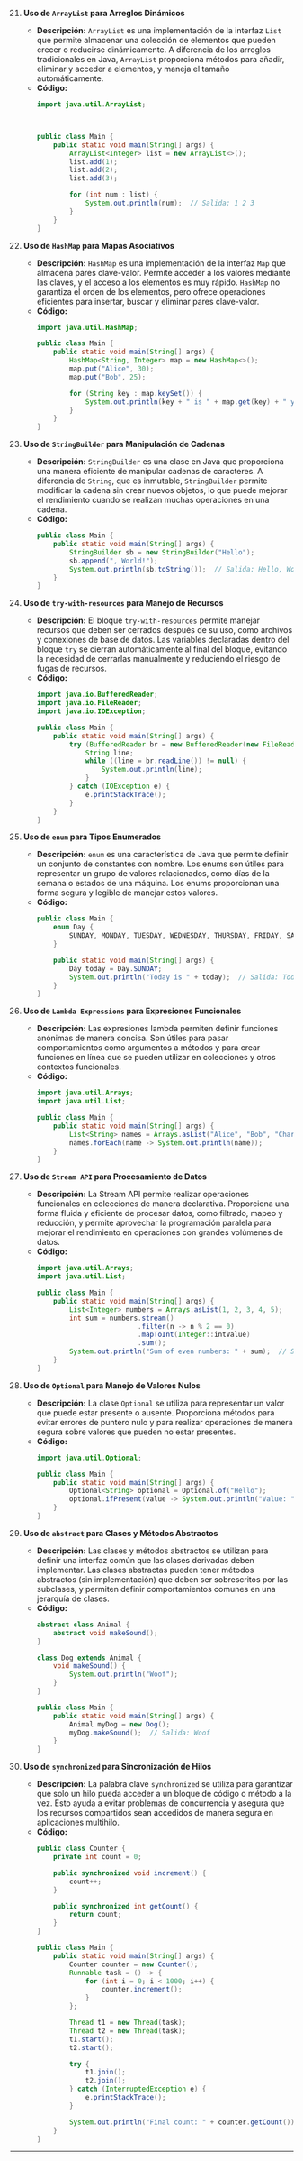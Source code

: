 21. **Uso de `ArrayList` para Arreglos Dinámicos**
    - **Descripción:** `ArrayList` es una implementación de la interfaz `List` que permite almacenar una colección de elementos que pueden crecer o reducirse dinámicamente. A diferencia de los arreglos tradicionales en Java, `ArrayList` proporciona métodos para añadir, eliminar y acceder a elementos, y maneja el tamaño automáticamente.
    - **Código:**
      ```java
      import java.util.ArrayList;



      public class Main {
          public static void main(String[] args) {
              ArrayList<Integer> list = new ArrayList<>();
              list.add(1);
              list.add(2);
              list.add(3);

              for (int num : list) {
                  System.out.println(num);  // Salida: 1 2 3
              }
          }
      }
      ```

22. **Uso de `HashMap` para Mapas Asociativos**
    - **Descripción:** `HashMap` es una implementación de la interfaz `Map` que almacena pares clave-valor. Permite acceder a los valores mediante las claves, y el acceso a los elementos es muy rápido. `HashMap` no garantiza el orden de los elementos, pero ofrece operaciones eficientes para insertar, buscar y eliminar pares clave-valor.
    - **Código:**
      ```java
      import java.util.HashMap;

      public class Main {
          public static void main(String[] args) {
              HashMap<String, Integer> map = new HashMap<>();
              map.put("Alice", 30);
              map.put("Bob", 25);

              for (String key : map.keySet()) {
                  System.out.println(key + " is " + map.get(key) + " years old");
              }
          }
      }
      ```

23. **Uso de `StringBuilder` para Manipulación de Cadenas**
    - **Descripción:** `StringBuilder` es una clase en Java que proporciona una manera eficiente de manipular cadenas de caracteres. A diferencia de `String`, que es inmutable, `StringBuilder` permite modificar la cadena sin crear nuevos objetos, lo que puede mejorar el rendimiento cuando se realizan muchas operaciones en una cadena.
    - **Código:**
      ```java
      public class Main {
          public static void main(String[] args) {
              StringBuilder sb = new StringBuilder("Hello");
              sb.append(", World!");
              System.out.println(sb.toString());  // Salida: Hello, World!
          }
      }
      ```

24. **Uso de `try-with-resources` para Manejo de Recursos**
    - **Descripción:** El bloque `try-with-resources` permite manejar recursos que deben ser cerrados después de su uso, como archivos y conexiones de base de datos. Las variables declaradas dentro del bloque `try` se cierran automáticamente al final del bloque, evitando la necesidad de cerrarlas manualmente y reduciendo el riesgo de fugas de recursos.
    - **Código:**
      ```java
      import java.io.BufferedReader;
      import java.io.FileReader;
      import java.io.IOException;

      public class Main {
          public static void main(String[] args) {
              try (BufferedReader br = new BufferedReader(new FileReader("file.txt"))) {
                  String line;
                  while ((line = br.readLine()) != null) {
                      System.out.println(line);
                  }
              } catch (IOException e) {
                  e.printStackTrace();
              }
          }
      }
      ```

25. **Uso de `enum` para Tipos Enumerados**
    - **Descripción:** `enum` es una característica de Java que permite definir un conjunto de constantes con nombre. Los enums son útiles para representar un grupo de valores relacionados, como días de la semana o estados de una máquina. Los enums proporcionan una forma segura y legible de manejar estos valores.
    - **Código:**
      ```java
      public class Main {
          enum Day {
              SUNDAY, MONDAY, TUESDAY, WEDNESDAY, THURSDAY, FRIDAY, SATURDAY
          }

          public static void main(String[] args) {
              Day today = Day.SUNDAY;
              System.out.println("Today is " + today);  // Salida: Today is SUNDAY
          }
      }
      ```

26. **Uso de `Lambda Expressions` para Expresiones Funcionales**
    - **Descripción:** Las expresiones lambda permiten definir funciones anónimas de manera concisa. Son útiles para pasar comportamientos como argumentos a métodos y para crear funciones en línea que se pueden utilizar en colecciones y otros contextos funcionales.
    - **Código:**
      ```java
      import java.util.Arrays;
      import java.util.List;

      public class Main {
          public static void main(String[] args) {
              List<String> names = Arrays.asList("Alice", "Bob", "Charlie");
              names.forEach(name -> System.out.println(name));
          }
      }
      ```

27. **Uso de `Stream API` para Procesamiento de Datos**
    - **Descripción:** La Stream API permite realizar operaciones funcionales en colecciones de manera declarativa. Proporciona una forma fluida y eficiente de procesar datos, como filtrado, mapeo y reducción, y permite aprovechar la programación paralela para mejorar el rendimiento en operaciones con grandes volúmenes de datos.
    - **Código:**
      ```java
      import java.util.Arrays;
      import java.util.List;

      public class Main {
          public static void main(String[] args) {
              List<Integer> numbers = Arrays.asList(1, 2, 3, 4, 5);
              int sum = numbers.stream()
                               .filter(n -> n % 2 == 0)
                               .mapToInt(Integer::intValue)
                               .sum();
              System.out.println("Sum of even numbers: " + sum);  // Salida: Sum of even numbers: 6
          }
      }
      ```

28. **Uso de `Optional` para Manejo de Valores Nulos**
    - **Descripción:** La clase `Optional` se utiliza para representar un valor que puede estar presente o ausente. Proporciona métodos para evitar errores de puntero nulo y para realizar operaciones de manera segura sobre valores que pueden no estar presentes.
    - **Código:**
      ```java
      import java.util.Optional;

      public class Main {
          public static void main(String[] args) {
              Optional<String> optional = Optional.of("Hello");
              optional.ifPresent(value -> System.out.println("Value: " + value));  // Salida: Value: Hello
          }
      }
      ```

29. **Uso de `abstract` para Clases y Métodos Abstractos**
    - **Descripción:** Las clases y métodos abstractos se utilizan para definir una interfaz común que las clases derivadas deben implementar. Las clases abstractas pueden tener métodos abstractos (sin implementación) que deben ser sobrescritos por las subclases, y permiten definir comportamientos comunes en una jerarquía de clases.
    - **Código:**
      ```java
      abstract class Animal {
          abstract void makeSound();
      }

      class Dog extends Animal {
          void makeSound() {
              System.out.println("Woof");
          }
      }

      public class Main {
          public static void main(String[] args) {
              Animal myDog = new Dog();
              myDog.makeSound();  // Salida: Woof
          }
      }
      ```

30. **Uso de `synchronized` para Sincronización de Hilos**
    - **Descripción:** La palabra clave `synchronized` se utiliza para garantizar que solo un hilo pueda acceder a un bloque de código o método a la vez. Esto ayuda a evitar problemas de concurrencia y asegura que los recursos compartidos sean accedidos de manera segura en aplicaciones multihilo.
    - **Código:**
      ```java
      public class Counter {
          private int count = 0;

          public synchronized void increment() {
              count++;
          }

          public synchronized int getCount() {
              return count;
          }
      }

      public class Main {
          public static void main(String[] args) {
              Counter counter = new Counter();
              Runnable task = () -> {
                  for (int i = 0; i < 1000; i++) {
                      counter.increment();
                  }
              };

              Thread t1 = new Thread(task);
              Thread t2 = new Thread(task);
              t1.start();
              t2.start();

              try {
                  t1.join();
                  t2.join();
              } catch (InterruptedException e) {
                  e.printStackTrace();
              }

              System.out.println("Final count: " + counter.getCount());
          }
      }
      ```

---
